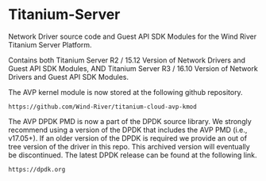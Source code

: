 # Titanium-Server

Network Driver source code and Guest API SDK Modules for the Wind River Titanium Server Platform.

Contains both Titanium Server R2 / 15.12 Version of Network Drivers and Guest API SDK Modules, AND
              Titanium Server R3 / 16.10 Version of Network Drivers and Guest API SDK Modules.

The AVP kernel module is now stored at the following github repository.

    https://github.com/Wind-River/titanium-cloud-avp-kmod


The AVP DPDK PMD is now a part of the DPDK source library.  We strongly recommend using a version
of the DPDK that includes the AVP PMD (i.e., v17.05+).  If an older version of the DPDK is required
we provide an out of tree version of the driver in this repo.  This archived version will eventually
be discontinued.  The latest DPDK release can be found at the following link.

    https://dpdk.org

